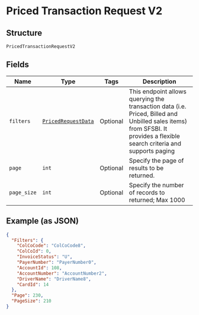 
# Priced Transaction Request V2

## Structure

`PricedTransactionRequestV2`

## Fields

| Name | Type | Tags | Description |
|  --- | --- | --- | --- |
| `filters` | [`PricedRequestData`](../../doc/models/priced-request-data.md) | Optional | This endpoint allows querying the transaction data (i.e. Priced, Billed and Unbilled sales items) from SFSBI. It provides a flexible search criteria and supports paging |
| `page` | `int` | Optional | Specify the page of results to be returned. |
| `page_size` | `int` | Optional | Specify the number of records to returned; Max 1000 |

## Example (as JSON)

```json
{
  "Filters": {
    "ColCoCode": "ColCoCode8",
    "ColCoId": 0,
    "InvoiceStatus": "U",
    "PayerNumber": "PayerNumber0",
    "AccountId": 108,
    "AccountNumber": "AccountNumber2",
    "DriverName": "DriverName8",
    "CardId": 14
  },
  "Page": 230,
  "PageSize": 210
}
```

